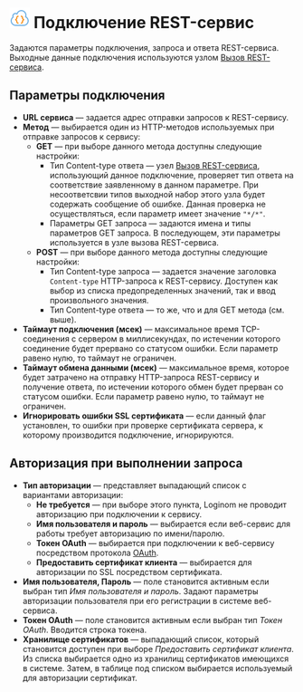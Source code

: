 # ![](../../../images/icons/data-sources/web-rest_default.svg) Подключение REST-сервис

Задаются параметры подключения, запроса и ответа REST-сервиса. Выходные данные подключения используются узлом [Вызов REST-сервиса](../../../processors/integration/calling-rest-service).

## Параметры подключения

* **URL сервиса** — задается адрес отправки запросов к REST-сервису.
* **Метод** — выбирается один из HTTP-методов используемых при отправке запросов к сервису:
  * **GET** — при выборе данного метода доступны следующие настройки:
    * Тип Content-type ответа — узел [Вызов REST-сервиса](../../../processors/integration/calling-rest-service), использующий данное подключение, проверяет тип ответа на соответствие заявленному в данном параметре. При несоответсвии типов выходной набор этого узла будет содержать сообщение об ошибке. Данная проверка не осуществляться, если параметр имеет значение `"*/*"`.
    * Параметры GET запроса — задаются имена и типы параметров GET запроса. В последующем, эти параметры используется в узле вызова REST-сервиса.
  * **POST** — при выборе данного метода доступны следующие настройки:
    * Тип Content-type запроса — задается значение заголовка `Content-type` HTTP-запроса к REST-сервису. Доступен как выбор из списка предопределенных значений, так и ввод произвольного значения.
    * Тип Content-type ответа — то же, что и для GET метода (см. выше).
* **Таймаут подключения (мсек)** — максимальное время TCP-соединения с сервером в миллисекундах, по истечении которого соединение будет прервано со статусом ошибки. Если параметр равено нулю, то таймаут не ограничен.
* **Таймаут обмена данными (мсек)** — максимальное время, которое будет затрачено на отправку HTTP-запроса REST-сервису и получение ответа, по истечении которого обмен будет прерван со статусом ошибки. Если параметр равено нулю, то таймаут не ограничен.
* **Игнорировать ошибки SSL сертификата** — если данный флаг установлен, то ошибки при проверке сертификата сервера, к которому производится подключение, игнорируются.

## Авторизация при выполнении запроса

* **Тип авторизации** — представляет выпадающий список с вариантами авторизации:
  * **Не требуется** — при выборе этого пункта, Loginom не проводит авторизацию при подключении к сервису.
  * **Имя пользователя и пароль** — выбирается если веб-сервис для работы требует авторизацию по имени/паролю.
  * **Токен OAuth** — выбирается при подключении к веб-сервису посредством протокола [OAuth](https://ru.wikipedia.org/wiki/OAuth).
  * **Предоставить сертификат клиента** — выбирается для авторизации по SSL посредством сертификата.
* **Имя пользователя, Пароль** — поле становится активным если выбран тип *Имя пользователя и пароль*. Задают параметры авторизации пользователя при его регистрации в системе веб-сервиса.
* **Токен OAuth** — поле становится активным если выбран тип *Токен OAuth*. Вводится строка токена.
* **Хранилище сертификатов** — выпадающий список, который становится доступен при выборе *Предоставить сертификат клиента*. Из списка выбирается одно из хранилищ сертификатов имеющихся в системе. Затем, в таблице под списком выбирается используемый для авторизации сертификат.